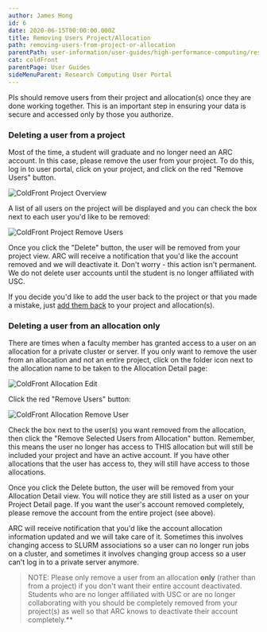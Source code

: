 ```yaml
---
author: James Hong
id: 6
date: 2020-06-15T00:00:00.000Z
title: Removing Users Project/Allocation
path: removing-users-from-project-or-allocation
parentPath: user-information/user-guides/high-performance-computing/research-computing-user-portal
cat: coldFront
parentPage: User Guides
sideMenuParent: Research Computing User Portal
---
```


PIs should remove users from their project and allocation(s) once they are done working together.  This is an important step in ensuring your data is secure and accessed only by those you authorize.  

### Deleting a user from a project

Most of the time, a student will graduate and no longer need an ARC account.  In this case, please remove the user from your project.  To do this, log in to user portal, click on your project, and click on the red "Remove Users" button.  

![ColdFront Project Overview](/images/coldfront_project_overview.png)

A list of all users on the project will be displayed and you can check the box next to each user you'd like to be removed:  

![ColdFront Project Remove Users](/images/coldfront_project_removeusers.jpg)

Once you click the "Delete" button, the user will be removed from your project view.  ARC will receive a notification that you'd like the account removed and we will deactivate it.  Don't worry - this action isn't permanent.  We do not delete user accounts until the student is no longer affiliated with USC.

If you decide you'd like to add the user back to the project or that you made a mistake, just [add them back](create-a-new-project) to your project and allocation(s).

### Deleting a user from an allocation only

There are times when a faculty member has granted access to a user on an allocation for a private cluster or server.  If you only want to remove the user from an allocation and not an entire project, click on the folder icon next to the allocation name to be taken to the Allocation Detail page:  

![ColdFront Allocation Edit](/images/coldfront_allocation_edit.png)

Click the red "Remove Users" button:  

![ColdFront Allocation Remove User](/images/coldfront_allocation_removeuser.png)

Check the box next to the user(s) you want removed from the allocation, then click the "Remove Selected Users from Allocation" button.  Remember, this means the user no longer has access to THIS allocation but will still be included your project and have an active account. If you have other allocations that the user has access to, they will still have access to those allocations.

Once you click the Delete button, the user will be removed from your Allocation Detail view.  You will notice they are still listed as a user on your Project Detail page. If you want the user's account removed completely, please remove the account from the entire project (see above).

ARC will receive notification that you'd like the account allocation information updated and we will take care of it.  Sometimes this involves changing access to SLURM associations so a user can no longer run jobs on a cluster, and sometimes it involves changing group access so a user can't log in to a private server anymore.  

> NOTE: Please only remove a user from an allocation **only** (rather than from a project) if you don't want their entire account deactivated.  Students who are no longer affiliated with USC or are no longer collaborating with you should be completely removed from your project(s) as well so that ARC knows to deactivate their account completely.**